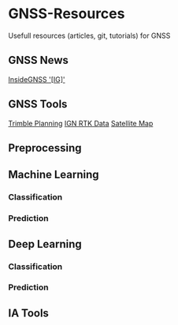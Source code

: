 # GNSS-Resources
Usefull resources (articles, git, tutorials) for GNSS

## GNSS News

[InsideGNSS '[IG]']([https://alexlenail.me/NN-SVG/](https://insidegnss.com/))

## GNSS Tools

[Trimble Planning](https://www.gnssplanning.com/#/skyplot)
[IGN RTK Data](https://rgp.ign.fr/DONNEES/diffusion/)
[Satellite Map](https://satellitemap.space/?constellation=GPS)


## Preprocessing


## Machine Learning

### Classification

### Prediction



## Deep Learning

### Classification

### Prediction



## IA Tools
